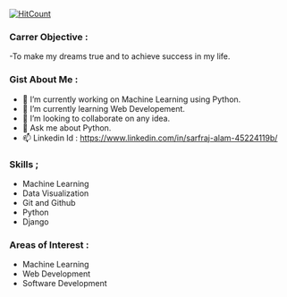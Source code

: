 [![HitCount](http://hits.dwyl.com/sarfraj-alam/sarfraj-alam.svg)](http://hits.dwyl.com/sarfraj-alam/sarfraj-alam)
### Carrer Objective :
  -To make my dreams true and to achieve success in my life.
  
### Gist About Me : 
- 🔭 I’m currently working on Machine Learning using Python.
- 🌱 I’m currently learning Web Developement.
- 👯 I’m looking to collaborate on any idea.
- 💬 Ask me about Python.
- 📫 Linkedin Id : https://www.linkedin.com/in/sarfraj-alam-45224119b/

### Skills ;
  - Machine Learning
  - Data Visualization
  - Git and Github
  - Python
  - Django
  
### Areas of Interest : 
  - Machine Learning
  - Web Development
  - Software Development

